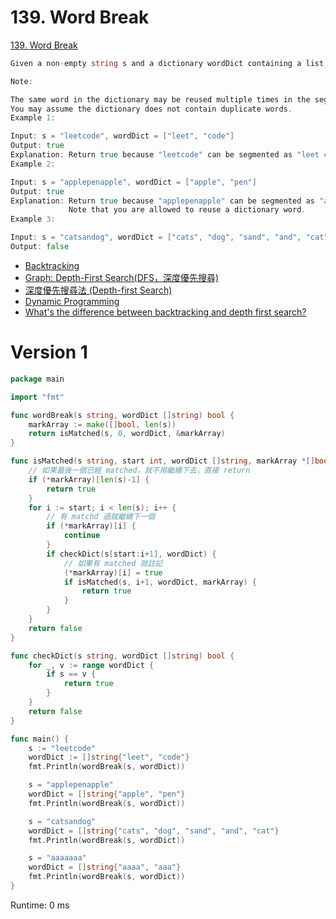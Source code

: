 # 139. Word Break

[139. Word Break](https://leetcode.com/problems/word-break//)

```go
Given a non-empty string s and a dictionary wordDict containing a list of non-empty words, determine if s can be segmented into a space-separated sequence of one or more dictionary words.

Note:

The same word in the dictionary may be reused multiple times in the segmentation.
You may assume the dictionary does not contain duplicate words.
Example 1:

Input: s = "leetcode", wordDict = ["leet", "code"]
Output: true
Explanation: Return true because "leetcode" can be segmented as "leet code".
Example 2:

Input: s = "applepenapple", wordDict = ["apple", "pen"]
Output: true
Explanation: Return true because "applepenapple" can be segmented as "apple pen apple".
             Note that you are allowed to reuse a dictionary word.
Example 3:

Input: s = "catsandog", wordDict = ["cats", "dog", "sand", "and", "cat"]
Output: false
```

* [Backtracking](http://www.csie.ntnu.edu.tw/~u91029/Backtracking.html)
* [Graph: Depth-First Search(DFS，深度優先搜尋)](http://alrightchiu.github.io/SecondRound/graph-depth-first-searchdfsshen-du-you-xian-sou-xun.html)
* [深度優先搜尋法 (Depth-first Search)](http://simonsays-tw.com/web/DFS-BFS/DepthFirstSearch.html)
* [Dynamic Programming](http://www.csie.ntnu.edu.tw/~u91029/DynamicProgramming.html)
* [What's the difference between backtracking and depth first search?](https://stackoverflow.com/questions/1294720/whats-the-difference-between-backtracking-and-depth-first-search)

# Version 1

```go
package main

import "fmt"

func wordBreak(s string, wordDict []string) bool {
	markArray := make([]bool, len(s))
	return isMatched(s, 0, wordDict, &markArray)
}

func isMatched(s string, start int, wordDict []string, markArray *[]bool) bool {
	// 如果最後一個已經 matched，就不用繼續下去，直接 return
	if (*markArray)[len(s)-1] {
		return true
	}
	for i := start; i < len(s); i++ {
		// 有 matchd 過就繼續下一個
		if (*markArray)[i] {
			continue
		}
		if checkDict(s[start:i+1], wordDict) {
			// 如果有 matched 就註記
			(*markArray)[i] = true
			if isMatched(s, i+1, wordDict, markArray) {
				return true
			}
		}
	}
	return false
}

func checkDict(s string, wordDict []string) bool {
	for _, v := range wordDict {
		if s == v {
			return true
		}
	}
	return false
}

func main() {
	s := "leetcode"
	wordDict := []string{"leet", "code"}
	fmt.Println(wordBreak(s, wordDict))

	s = "applepenapple"
	wordDict = []string{"apple", "pen"}
	fmt.Println(wordBreak(s, wordDict))

	s = "catsandog"
	wordDict = []string{"cats", "dog", "sand", "and", "cat"}
	fmt.Println(wordBreak(s, wordDict))

	s = "aaaaaaa"
	wordDict = []string{"aaaa", "aaa"}
	fmt.Println(wordBreak(s, wordDict))
}
```

Runtime: 0 ms
